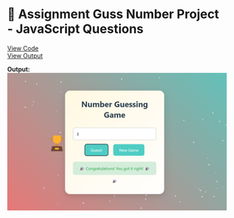 # 📝 Assignment Guss Number Project - JavaScript Questions


[View Code](Guss.html)  
[View Output](Gusss.html)

**Output:**  
![Q1 Output](img/guss.png)

